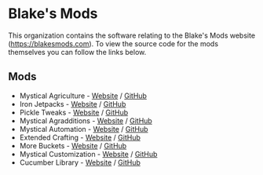 # Blake's Mods

This organization contains the software relating to the Blake's Mods website (https://blakesmods.com). To view the source code for the mods themselves you can follow the links below.

## Mods
- Mystical Agriculture - [Website](https://blakesmods.com/mystical-agriculture) / [GitHub](https://github.com/BlakeBr0/MysticalAgriculture)
- Iron Jetpacks - [Website](https://blakesmods.com/iron-jetapcks) / [GitHub](https://github.com/BlakeBr0/IronJetpacks)
- Pickle Tweaks - [Website](https://blakesmods.com/pickle-tweaks) / [GitHub](https://github.com/BlakeBr0/PickleTweaks)
- Mystical Agradditions - [Website](https://blakesmods.com/mystical-agradditions) / [GitHub](https://github.com/BlakeBr0/MysticalAgradditions)
- Mystical Automation - [Website](https://blakesmods.com/mystical-automation) / [GitHub](https://github.com/BlakeBr0/MysticalAutomation)
- Extended Crafting - [Website](https://blakesmods.com/extended-crafting) / [GitHub](https://github.com/BlakeBr0/ExtendedCrafting)
- More Buckets - [Website](https://blakesmods.com/more-buckets) / [GitHub](https://github.com/BlakeBr0/MoreBuckets)
- Mystical Customization - [Website](https://blakesmods.com/mystical-customization) / [GitHub](https://github.com/BlakeBr0/MysticalCustomization)
- Cucumber Library - [Website](https://blakesmods.com/cucumber) / [GitHub](https://github.com/BlakeBr0/Cucumber)
